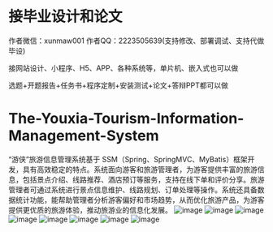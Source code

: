 # 接毕业设计和论文
作者微信：xunmaw001  作者QQ：2223505639(支持修改、部署调试、支持代做毕设)

接网站设计、小程序、H5、APP、各种系统等，单片机、嵌入式也可以做

选题+开题报告+任务书+程序定制+安装测试+论文+答辩PPT都可以做
# The-Youxia-Tourism-Information-Management-System
“游侠”旅游信息管理系统基于 SSM（Spring、SpringMVC、MyBatis）框架开发，具有高效稳定的特点。系统面向游客和旅游管理者，为游客提供丰富的旅游信息，包括景点介绍、线路推荐、酒店预订等服务，支持在线下单和评价分享。旅游管理者可通过系统进行景点信息维护、线路规划、订单处理等操作。系统还具备数据统计功能，能帮助管理者分析游客偏好和市场趋势，从而优化旅游产品，为游客提供更优质的旅游体验，推动旅游业的信息化发展。 
![image](https://github.com/user-attachments/assets/78cd5b1b-a9a9-459f-90eb-0ca9641e425a)
![image](https://github.com/user-attachments/assets/580db3c2-a787-4667-9987-bd1884e61604)
![image](https://github.com/user-attachments/assets/392c5bfa-d672-4f6c-ae4b-284504479048)
![image](https://github.com/user-attachments/assets/dd0e2ad6-98ae-4efb-83aa-38bb1b30f41c)
![image](https://github.com/user-attachments/assets/8fe98bde-b7a2-4450-a5b5-6010a999bf6a)
![image](https://github.com/user-attachments/assets/0480a372-29e3-4c49-a577-d5a5b7a493c4)
![image](https://github.com/user-attachments/assets/dc016d67-fdb7-4c71-8434-3104093f0a7c)
![image](https://github.com/user-attachments/assets/a613a62f-652c-4637-bc77-5da9b60d3c0c)
